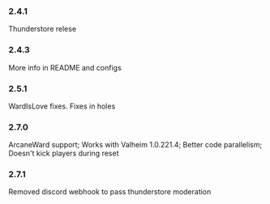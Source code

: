 ### 2.4.1
Thunderstore relese

### 2.4.3
More info in README and configs

### 2.5.1
WardIsLove fixes. Fixes in holes

### 2.7.0
ArcaneWard support;
Works with Valheim 1.0.221.4;
Better code parallelism;
Doesn't kick players during reset

### 2.7.1
Removed discord webhook to pass thunderstore moderation
